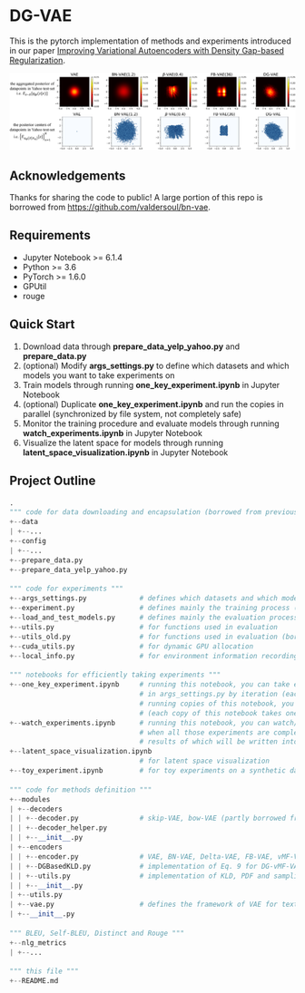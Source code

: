# DG-VAE

This is the pytorch implementation of methods and experiments introduced in our paper [Improving Variational Autoencoders with Density Gap-based Regularization](https://openreview.net/pdf?id=GjWDguPZRmr).

<p>
    <a href="https://openreview.net/pdf?id=GjWDguPZRmr">
        <img src="collapse_and_hole_more_with_explain.png">
    </a>
</p>

## Acknowledgements

Thanks for sharing the code to public! A large portion of this repo is borrowed from https://github.com/valdersoul/bn-vae.

## Requirements

* Jupyter Notebook >= 6.1.4
* Python >= 3.6
* PyTorch >= 1.6.0
* GPUtil
* rouge

## Quick Start

1. Download data through **prepare_data_yelp_yahoo.py** and **prepare_data.py**
2. (optional) Modify **args_settings.py** to define which datasets and which models you want to take experiments on
3. Train models through running **one_key_experiment.ipynb** in Jupyter Notebook
4. (optional) Duplicate **one_key_experiment.ipynb** and run the copies in parallel (synchronized by file system, not completely safe)
5. Monitor the training procedure and evaluate models through running **watch_experiments.ipynb** in Jupyter Notebook
6. Visualize the latent space for models through running **latent_space_visualization.ipynb** in Jupyter Notebook

## Project Outline

```python
.
""" code for data downloading and encapsulation (borrowed from previous work) """
+--data
| +--...
+--config
| +--...
+--prepare_data.py
+--prepare_data_yelp_yahoo.py

""" code for experiments """
+--args_settings.py             # defines which datasets and which models to take experiments on
+--experiment.py                # defines mainly the training process (partly borrowed from previous work)
+--load_and_test_models.py      # defines mainly the evaluation process
+--utils.py                     # for functions used in evaluation
+--utils_old.py                 # for functions used in evaluation (borrowed from previous work)
+--cuda_utils.py                # for dynamic GPU allocation
+--local_info.py                # for environment information recording

""" notebooks for efficiently taking experiments """
+--one_key_experiment.ipynb     # running this notebook, you can take experiments on all settings defined
                                # in args_settings.py by iteration (each experiment takes one GPU);
                                # running copies of this notebook, you can take those experiments in parallel
                                # (each copy of this notebook takes one GPU).
+--watch_experiments.ipynb      # running this notebook, you can watch/monitor the procedure of those experiments;
                                # when all those experiments are complete, evaluation for them will start, the
                                # results of which will be written into excel files.
+--latent_space_visualization.ipynb
                                # for latent space visualization
+--toy_experiment.ipynb         # for toy experiments on a synthetic dataset

""" code for methods definition """
+--modules
| +--decoders
| | +--decoder.py               # skip-VAE, bow-VAE (partly borrowed from previous work)
| | +--decoder_helper.py
| | +--__init__.py
| +--encoders
| | +--encoder.py               # VAE, BN-VAE, Delta-VAE, FB-VAE, vMF-VAE, AAE, WAE, DG-VAE and DG-vMF-VAE
| | +--DGBasedKLD.py            # implementation of Eq. 9 for DG-vMF-VAE, and Eq. 11 for DG-VAE
| | +--utils.py                 # implementation of KLD, PDF and sampling for Gaussian distribution and vMF distribution
| | +--__init__.py
| +--utils.py
| +--vae.py                     # defines the framework of VAE for text generation (partly borrowed from previous work)
| +--__init__.py

""" BLEU, Self-BLEU, Distinct and Rouge """
+--nlg_metrics
| +--...

""" this file """
+--README.md
```
